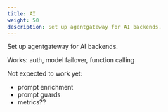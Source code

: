```yaml
---
title: AI
weight: 50
description: Set up agentgateway for AI backends.
---
```


Set up agentgateway for AI backends.

Works: auth, model failover, function calling

Not expected to work yet:
* prompt enrichment
* prompt guards
* metrics??
